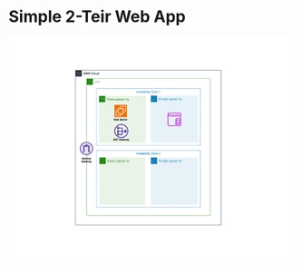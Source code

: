 # Simple 2-Teir Web App
![](https://github.com/JasonTeixeira/AWS-Two-Tier-Infrastructure/blob/main/Project-2%20AWS%20Architecture%20diagram.drawio.png)
